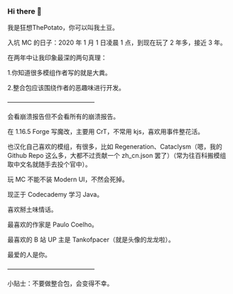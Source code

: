 ### Hi there 👋

我是狂想ThePotato，你可以叫我土豆。

入坑 MC 的日子：2020 年 1 月 1 日凌晨 1 点，到现在玩了 2 年多，接近 3 年。

在两年中让我印象最深的两句真理：

1.你知道很多模组作者写的就是大粪。

2.整合包应该围绕作者的恶趣味进行开发。

——————————————

会看崩溃报告但不会看所有的崩溃报告。

在 1.16.5 Forge 写魔改，主要用 CrT，不常用 kjs，喜欢用事件整花活。

也汉化自己喜欢的模组，有很多，比如 Regeneration、Cataclysm（嗯，我的 Github Repo 这么多，大都不过贡献一个 zh_cn.json 罢了）（常为往百科搬模组取中文名就随手去投个官中）。

玩 MC 不能不装 Modern UI，不然会死掉。

现正于 Codecademy 学习 Java。

喜欢掰土味情话。

最喜欢的作家是 Paulo Coelho。

最喜欢的 B 站 UP 主是 Tankofpacer（就是头像的龙龙啦）。

最爱的人是你。

——————————————

小贴士：不要做整合包，会变得不幸。
